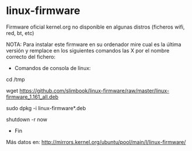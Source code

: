# linux-firmware
Firmware oficial kernel.org no disponible en algunas distros (ficheros wifi, red, bt, etc)

NOTA: Para instalar este firmware en su ordenador mire cual es la última versión y remplace en los siguientes comandos las X por el nombre correcto del fichero:

- Comandos de consola de linux:

cd /tmp

wget https://github.com/slimbook/linux-firmware/raw/master/linux-firmware_1.161_all.deb

sudo dpkg -i linux-firmware*.deb

shutdown -r now

- Fin 


Más datos en: http://mirrors.kernel.org/ubuntu/pool/main/l/linux-firmware/
